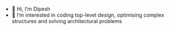 - 👋 Hi, I’m Dipesh
- 👀 I’m interested in coding top-level design, optimising complex structures and solving architectural problems

<!---
djmalkar/djmalkar is a ✨ special ✨ repository because its `README.md` (this file) appears on your GitHub profile.
You can click the Preview link to take a look at your changes.
--->
